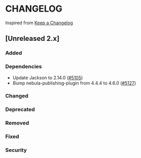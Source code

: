 # CHANGELOG
Inspired from [Keep a Changelog](https://keepachangelog.com/en/1.0.0/)

## [Unreleased 2.x]
### Added
### Dependencies
- Update Jackson to 2.14.0 ([#5105](https://github.com/opensearch-project/OpenSearch/pull/5105))
- Bump nebula-publishing-plugin from 4.4.4 to 4.6.0 ([#5127](https://github.com/opensearch-project/OpenSearch/pull/5127))

### Changed
### Deprecated
### Removed
### Fixed
### Security
